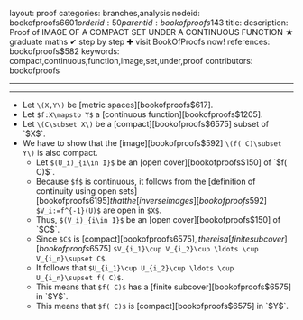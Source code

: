 layout: proof
categories: branches,analysis
nodeid: bookofproofs$6601
orderid: 50
parentid: bookofproofs$143
title: 
description:  Proof of IMAGE OF A COMPACT SET UNDER A CONTINUOUS FUNCTION &#9733; graduate maths &#10004; step by step &#10010; visit BookOfProofs now!
references: bookofproofs$582
keywords: compact,continuous,function,image,set,under,proof
contributors: bookofproofs

---


---

* Let `\(X,Y\)` be [metric spaces][bookofproofs$617].
* Let `$f:X\mapsto Y$` a [continuous function][bookofproofs$1205].
* Let `\(C\subset X\)` be a [compact][bookofproofs$6575] subset of `$X$`.
* We have to show that the [image][bookofproofs$592] `\(f( C)\subset Y\)` is also compact.
   * Let `$(U_i)_{i\in I}$` be an [open cover][bookofproofs$150] of `$f( C)$`.
   * Because `$f$` is continuous, it follows from the [definition of continuity using open sets][bookofproofs$6195] that the [inverse images][bookofproofs$592] `$V_i:=f^{-1}(U)$` are open in `$X$`.
   * Thus, `$(V_i)_{i\in I}$` be an [open cover][bookofproofs$150] of `$C$`.
   * Since `$C$` is [compact][bookofproofs$6575], there is a [finite subcover][bookofproofs$6575] `$V_{i_1}\cup V_{i_2}\cup \ldots \cup V_{i_n}\supset C$`.
   * It follows that `$U_{i_1}\cup U_{i_2}\cup \ldots \cup U_{i_n}\supset f( C)$`.
   * This means that `$f( C)$` has a [finite subcover][bookofproofs$6575] in `$Y$`.
   * This means that `$f( C)$` is [compact][bookofproofs$6575] in `$Y$`.
